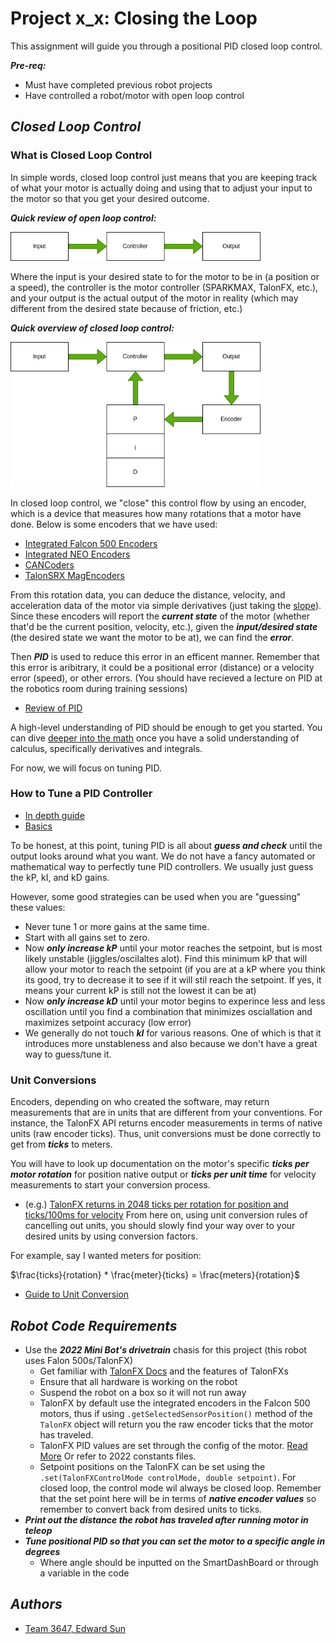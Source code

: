 # Project x_x: Closing the Loop
This assignment will guide you through a positional PID closed loop control. 

***Pre-req:*** 
- Must have completed previous robot projects
- Have controlled a robot/motor with open loop control

## ***Closed Loop Control***
### What is Closed Loop Control
In simple words, closed loop control just means that you are keeping track of what your motor is actually doing and using that to adjust your input to the motor so that you get your desired outcome.

***Quick review of open loop control:*** 

<img src="images/openloop.png" alt="drawing" width="400"/>

Where the input is your desired state to for the motor to be in (a position or a speed), the controller is the motor controller (SPARKMAX, TalonFX, etc.), and your output is the actual output of the motor in reality (which may different from the desired state because of friction, etc.)

***Quick overview of closed loop control:***

<img src="images/closedloop.png" alt="drawing" width="400"/>

In closed loop control, we "close" this control flow by using an encoder, which is a device that measures how many rotations that a motor have done. Below is some encoders that we have used:
- [Integrated Falcon 500 Encoders](https://store.ctr-electronics.com/falcon-500-powered-by-talon-fx/)
- [Integrated NEO Encoders](https://www.revrobotics.com/rev-21-1650/)
- [CANCoders](https://store.ctr-electronics.com/cancoder/)
- [TalonSRX MagEncoders](https://store.ctr-electronics.com/srx-mag-encoder/)

From this rotation data, you can deduce the distance, velocity, and acceleration data of the motor via simple derivatives (just taking the [slope](https://www.youtube.com/watch?v=nUb7xfkc0Ac)). Since these encoders will report the ***current state*** of the motor (whether that'd be the current position, velocity, etc.), given the ***input/desired state*** (the desired state we want the motor to be at), we can find the ***error***. 

Then ***PID*** is used to reduce this error in an efficent manner. Remember that this error is aribitrary, it could be a positional error (distance) or a velocity error (speed), or other errors. (You should have recieved a lecture on PID at the robotics room during training sessions)
- [Review of PID](https://www.youtube.com/watch?v=wkfEZmsQqiA&t=10s)

A high-level understanding of PID should be enough to get you started. You can dive [deeper into the math](https://www.youtube.com/watch?v=JEpWlTl95Tw) once you have a solid understanding of calculus, specifically derivatives and integrals.

For now, we will focus on tuning PID.

### How to Tune a PID Controller
- [In depth guide](https://www.crossco.com/resources/technical/how-to-tune-pid-loops/)
- [Basics](https://realpars.com/pid-tuning/)

To be honest, at this point, tuning PID is all about ***guess and check*** until the output looks around what you want. We do not have a fancy automated or mathematical way to perfectly tune PID controllers. We usually just guess the kP, kI, and kD gains.

However, some good strategies can be used when you are "guessing" these values:
- Never tune 1 or more gains at the same time.
- Start with all gains set to zero.
- Now ***only increase kP*** until your motor reaches the setpoint, but is most likely unstable (jiggles/oscilaltes alot). Find this minimum kP that will allow your motor to reach the setpoint (if you are at a kP where you think its good, try to decrease it to see if it will stil reach the setpoint. If yes, it means your current kP is still not the lowest it can be at)
- Now ***only increase kD*** until your motor begins to experince less and less oscillation until you find a combination that minimizes osciallation and maximizes setpoint accuracy (low error)
- We generally do not touch ***kI*** for various reasons. One of which is that it introduces more unstableness and also because we don't have a great way to guess/tune it.

### Unit Conversions
Encoders, depending on who created the software, may return measurements that are in units that are different from your conventions. For instance, the TalonFX API returns encoder measurements in terms of native units (raw encoder ticks). Thus, unit conversions must be done correctly to get from ***ticks*** to meters. 

You will have to look up documentation on the motor's specific ***ticks per  motor rotation*** for position native output or ***ticks per unit time*** for velocity measurements to start your conversion process. 
- (e.g.) [TalonFX returns in 2048 ticks per rotation for position and ticks/100ms for velocity](https://store.ctr-electronics.com/falcon-500-powered-by-talon-fx/)
From here on, using unit conversion rules of cancelling out units, you should slowly find your way over to your desired units by using conversion factors. 

For example, say I wanted meters for position:

$\frac{ticks}{rotation} * \frac{meter}{ticks} = \frac{meters}{rotation}$

- [Guide to Unit Conversion](https://www.youtube.com/watch?v=eK8gXP3pImU)

## ***Robot Code Requirements***
- Use the ***2022 Mini Bot's drivetrain*** chasis for this project (this robot uses Falon 500s/TalonFX)
	- Get familiar with [TalonFX Docs](https://docs.ctre-phoenix.com/en/stable/) and the features of TalonFXs
	- Ensure that all hardware is working on the robot
	- Suspend the robot on a box so it will not run away
	- TalonFX by default use the integrated encoders in the Falcon 500 motors, thus if using `.getSelectedSensorPosition()` method of the `TalonFX` object will return you the raw encoder ticks that the motor has traveled.
	- TalonFX PID values are set through the config of the motor. [Read More](https://docs.ctre-phoenix.com/en/stable/ch16_ClosedLoop.html#closed-loop-configurations) Or refer to 2022 constants files.
	- Setpoint positions on the TalonFX can be set using the `.set(TalonFXControlMode controlMode, double setpoint)`. For closed loop, the control mode wil always be closed loop. Remember that the set point here will be in terms of ***native encoder values*** so remember to convert back from desired units to ticks.
- ***Print out the distance the robot has traveled after running motor in teleop***
- ***Tune positional PID so that you can set the motor to a specific angle in degrees***
	- Where angle should be inputted on the SmartDashBoard or through a variable in the code
	
## ***Authors***
- [Team 3647, Edward Sun](https://github.com/EdwardoSunny)






